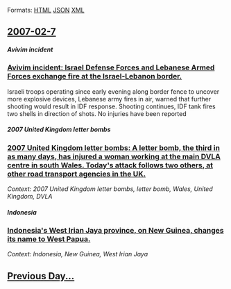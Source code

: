 
Formats: [HTML](2007/02/7/index.html)  [JSON](2007/02/7/index.json)  [XML](2007/02/7/index.xml)  

## [2007-02-7](/news/2007/02/7/index.md)

##### Avivim incident
### [ Avivim incident: Israel Defense Forces and Lebanese Armed Forces exchange fire at the Israel-Lebanon border. ](/news/2007/02/7/avivim-incident-israel-defense-forces-and-lebanese-armed-forces-exchange-fire-at-the-israel-lebanon-border.md)
Israeli troops operating since early evening along border fence to uncover more explosive devices, Lebanese army fires in air, warned that further shooting would result in IDF response. Shooting continues, IDF tank fires two shells in direction of shots. No injuries have been reported

##### 2007 United Kingdom letter bombs
### [ 2007 United Kingdom letter bombs: A letter bomb, the third in as many days, has injured a woman working at the main DVLA centre in south Wales. Today's attack follows two others, at other road transport agencies in the UK. ](/news/2007/02/7/2007-united-kingdom-letter-bombs-a-letter-bomb-the-third-in-as-many-days-has-injured-a-woman-working-at-the-main-dvla-centre-in-south-wa.md)
_Context: 2007 United Kingdom letter bombs, letter bomb, Wales, United Kingdom, DVLA_

##### Indonesia
### [ Indonesia's West Irian Jaya province, on New Guinea, changes its name to West Papua. ](/news/2007/02/7/indonesia-s-west-irian-jaya-province-on-new-guinea-changes-its-name-to-west-papua.md)
_Context: Indonesia, New Guinea, West Irian Jaya_

## [Previous Day...](/news/2007/02/6/index.md)

